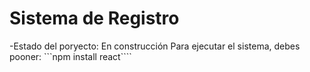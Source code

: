 <h1> Sistema de Registro</h1>

-Estado del poryecto: En construcción
Para ejecutar el sistema, debes pooner:
```npm install react````

